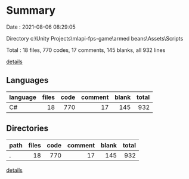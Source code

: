 # Summary

Date : 2021-08-06 08:29:05

Directory c:\Unity Projects\mlapi-fps-game\armed beans\Assets\Scripts

Total : 18 files,  770 codes, 17 comments, 145 blanks, all 932 lines

[details](details.md)

## Languages
| language | files | code | comment | blank | total |
| :--- | ---: | ---: | ---: | ---: | ---: |
| C# | 18 | 770 | 17 | 145 | 932 |

## Directories
| path | files | code | comment | blank | total |
| :--- | ---: | ---: | ---: | ---: | ---: |
| . | 18 | 770 | 17 | 145 | 932 |

[details](details.md)